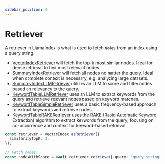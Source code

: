 ```yaml
---
sidebar_position: 4
---
```


# Retriever

A retriever in LlamaIndex is what is used to fetch `Node`s from an index using a query string.

- [VectorIndexRetriever](../api/classes/VectorIndexRetriever.md) will fetch the top-k most similar nodes. Ideal for dense retrieval to find most relevant nodes.
- [SummaryIndexRetriever](../api/classes/SummaryIndexRetriever.md) will fetch all nodes no matter the query. Ideal when complete context is necessary, e.g. analyzing large datasets.
- [SummaryIndexLLMRetriever](../api/classes/SummaryIndexLLMRetriever.md) utilizes an LLM to score and filter nodes based on relevancy to the query.
- [KeywordTableLLMRetriever](../api/classes/KeywordTableLLMRetriever.md) uses an LLM to extract keywords from the query and retrieve relevant nodes based on keyword matches.
- [KeywordTableSimpleRetriever](../api/classes/KeywordTableSimpleRetriever.md) uses a basic frequency-based approach to extract keywords and retrieve nodes.
- [KeywordTableRAKERetriever](../api/classes/KeywordTableRAKERetriever.md) uses the RAKE (Rapid Automatic Keyword Extraction) algorithm to extract keywords from the query, focusing on co-occurrence and context for keyword-based retrieval.

```typescript
const retriever = vectorIndex.asRetriever({
  similarityTopK: 3,
});

// Fetch nodes!
const nodesWithScore = await retriever.retrieve({ query: "query string" });
```

